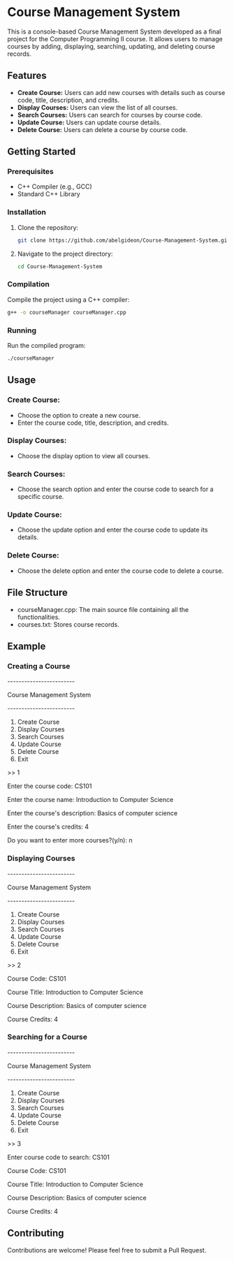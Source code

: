 # Course Management System

This is a console-based Course Management System developed as a final project for the Computer Programming II course. It allows users to manage courses by adding, displaying, searching, updating, and deleting course records.

## Features

- **Create Course:** Users can add new courses with details such as course code, title, description, and credits.
- **Display Courses:** Users can view the list of all courses.
- **Search Courses:** Users can search for courses by course code.
- **Update Course:** Users can update course details.
- **Delete Course:** Users can delete a course by course code.

## Getting Started

### Prerequisites

- C++ Compiler (e.g., GCC)
- Standard C++ Library

### Installation

1. Clone the repository:
    ```sh
    git clone https://github.com/abelgideon/Course-Management-System.git
    ```
2. Navigate to the project directory:
    ```sh
    cd Course-Management-System
    ```

### Compilation

Compile the project using a C++ compiler:
```sh
g++ -o courseManager courseManager.cpp
```

### Running

Run the compiled program:
```sh
./courseManager
```

## Usage

### Create Course:

- Choose the option to create a new course.
- Enter the course code, title, description, and credits.

### Display Courses:

- Choose the display option to view all courses.

### Search Courses:

- Choose the search option and enter the course code to search for a specific course.

### Update Course:

- Choose the update option and enter the course code to update its details.

### Delete Course:

- Choose the delete option and enter the course code to delete a course.

## File Structure

- courseManager.cpp: The main source file containing all the functionalities.
- courses.txt: Stores course records.

## Example

### Creating a Course

\-\-\-\-\-\-\-\-\-\-\-\-\-\-\-\-\-\-\-\-\-\-\-\-

Course Management System

\-\-\-\-\-\-\-\-\-\-\-\-\-\-\-\-\-\-\-\-\-\-\-\-
1. Create Course
2. Display Courses
3. Search Courses
4. Update Course
5. Delete Course
6. Exit

\>\> 1

Enter the course code: CS101

Enter the course name: Introduction to Computer Science

Enter the course's description: Basics of computer science

Enter the course's credits: 4

Do you want to enter more courses?(y/n): n

### Displaying Courses

\-\-\-\-\-\-\-\-\-\-\-\-\-\-\-\-\-\-\-\-\-\-\-\-

Course Management System

\-\-\-\-\-\-\-\-\-\-\-\-\-\-\-\-\-\-\-\-\-\-\-\-
1. Create Course
2. Display Courses
3. Search Courses
4. Update Course
5. Delete Course
6. Exit

\>\> 2

Course Code: CS101

Course Title: Introduction to Computer Science

Course Description: Basics of computer science

Course Credits: 4

### Searching for a Course

\-\-\-\-\-\-\-\-\-\-\-\-\-\-\-\-\-\-\-\-\-\-\-\-

Course Management System

\-\-\-\-\-\-\-\-\-\-\-\-\-\-\-\-\-\-\-\-\-\-\-\-
1. Create Course
2. Display Courses
3. Search Courses
4. Update Course
5. Delete Course
6. Exit

\>\> 3

Enter course code to search: CS101

Course Code: CS101

Course Title: Introduction to Computer Science

Course Description: Basics of computer science

Course Credits: 4

## Contributing

Contributions are welcome! Please feel free to submit a Pull Request.
